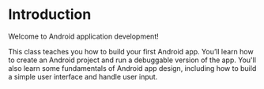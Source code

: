 # Introduction

Welcome to Android application development!

This class teaches you how to build your first Android app. You’ll learn how to create an Android project and run a debuggable version of the app. You'll also learn some fundamentals of Android app design, including how to build a simple user interface and handle user input.